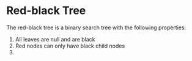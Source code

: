 #  Red-black Tree

The red-black tree is a binary search tree with the following properties:

1. All leaves are null and are black
1. Red nodes can only have black child nodes
1.
